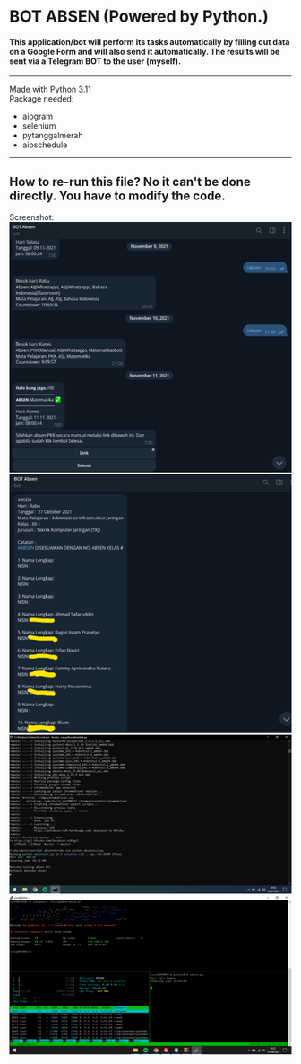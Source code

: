 # BOT ABSEN **(Powered by Python.)**

#### This application/bot will perform its tasks automatically by filling out data on a Google Form and will also send it automatically. The results will be sent via a Telegram BOT to the user (myself).

------------
Made with Python 3.11</br>
Package needed:
- aiogram
- selenium
- pytanggalmerah
- aioschedule

------------
How to re-run this file? No it can't be done directly. You have to modify the code.
------------
Screenshot: </br>
![alt text](https://github.com/neeyooo/bot-absen/blob/main/images/images2.png?raw=true)
![alt text](https://github.com/neeyooo/bot-absen/blob/main/images/image.png?raw=true)
![alt text](https://github.com/neeyooo/bot-absen/blob/main/images/Screenshot%20(49).png?raw=true)
![alt text](https://github.com/neeyooo/bot-absen/blob/main/images/Screenshot%20(90).png?raw=true)
